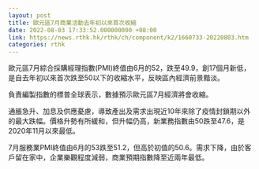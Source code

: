 ```yaml
---
layout: post
title: 歐元區7月商業活動去年初以來首次收縮
date: 2022-08-03 17:33:52.000000000 +08:00
link: https://news.rthk.hk/rthk/ch/component/k2/1660733-20220803.htm
categories: rthk
---
```


歐元區7月綜合採購經理指數(PMI)終值由6月的52，跌至49.9，創17個月新低，是自去年初以來首次跌至50以下的收縮水平，反映區內經濟前景黯淡。

負責編製指數的標普全球表示，數據預示歐元區7月經濟將會收縮。

通脹急升、加息及供應憂慮，導致產出及需求出現近10年來除了疫情封鎖期以外的最大跌幅。價格升勢有所緩和，但升幅仍高，新業務指數由50跌至47.6，是2020年11月以來最低。

7月服務業PMI終值由6月的53跌至51.2，但高於初值的50.6。需求下降，由於客戶留在家中，企業樂觀程度減弱，商業預期指數降至近兩年最低。
